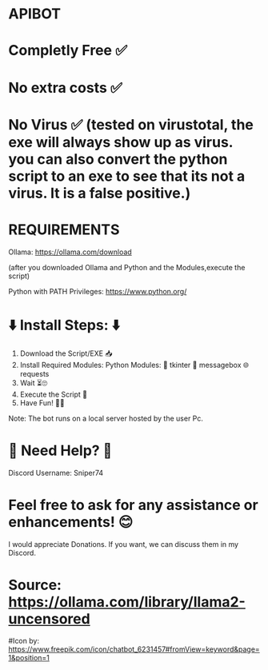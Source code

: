 # APIBOT


# Completly Free ✅
# No extra costs ✅
# No Virus ✅ (tested on virustotal, the exe will always show up as virus. you can also convert the python script to an exe to see that its not a virus. It is a false positive.)



# REQUIREMENTS

Ollama: https://ollama.com/download

(after you downloaded Ollama and Python and the Modules,execute the script)

Python with PATH Privileges: https://www.python.org/

# ⬇️ Install Steps: ⬇️
1. Download the Script/EXE 📥
2. Install Required Modules:
   Python Modules:
     💬 tkinter
      💬 messagebox
       🌐 requests
4. Wait ⏳🙄
5. Execute the Script 📜
6. Have Fun! 🤖😃


Note:
The bot runs on a local server hosted by the user Pc.

# 💬 Need Help? 💬
Discord Username: Sniper74


# Feel free to ask for any assistance or enhancements! 😊


I would appreciate Donations. If you want, we can discuss them in my Discord.
# Source: https://ollama.com/library/llama2-uncensored


#Icon by: https://www.freepik.com/icon/chatbot_6231457#fromView=keyword&page=1&position=1
